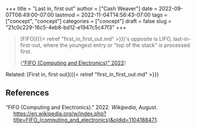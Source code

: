 +++
title = "Last in, first out"
author = ["Cash Weaver"]
date = 2022-09-07T06:49:00-07:00
lastmod = 2022-11-04T14:56:43-07:00
tags = ["concept", "concept"]
categories = ["concept"]
draft = false
slug = "21c0c229-16c5-4eb8-bd12-e1947c5c47f3"
+++

> [FIFO]({{< relref "first_in_first_out.md" >}})'s opposite is LIFO, last-in-first-out, where the youngest entry or "top of the stack" is processed first.
>
> (<a href="#citeproc_bib_item_1">“FIFO (Computing and Electronics)” 2022</a>)

Related: [First in, first out]({{< relref "first_in_first_out.md" >}})

## References

<style>.csl-entry{text-indent: -1.5em; margin-left: 1.5em;}</style><div class="csl-bib-body">
  <div class="csl-entry"><a id="citeproc_bib_item_1"></a>“FIFO (Computing and Electronics).” 2022. <i>Wikipedia</i>, August. <a href="https://en.wikipedia.org/w/index.php?title=FIFO_(computing_and_electronics)&oldid=1104188471">https://en.wikipedia.org/w/index.php?title=FIFO_(computing_and_electronics)&#38;oldid=1104188471</a>.</div>
</div>
